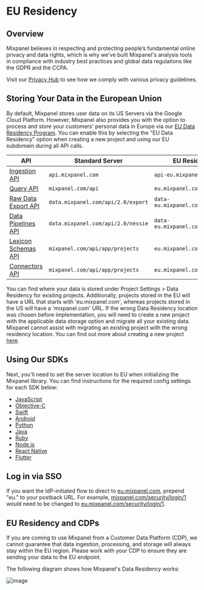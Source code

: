 # EU Residency


## Overview
Mixpanel believes in respecting and protecting people’s fundamental online privacy and data rights, which is why we've built Mixpanel's analysis tools in compliance with industry best practices and global data regulations like the GDPR and the CCPA.

Visit our [Privacy Hub](https://mixpanel.com/legal/privacy-hub/) to see how we comply with various privacy guidelines.

## Storing Your Data in the European Union
By default, Mixpanel stores user data on its US Servers via the Google Cloud Platform. However, Mixpanel also provides you with the option to process and store your customers' personal data in Europe via our [EU Data Residency Program](https://mixpanel.com/legal/eu-data-residency). You can enable this by selecting the "EU Data Residency" option when creating a new project and using our EU subdomain during all API calls.

| API | Standard Server | EU Residency Server |
|-------|-------------------------|--------------------------------|
| [Ingestion API](https://developer.mixpanel.com/reference/ingestion-api) | `api.mixpanel.com` | `api-eu.mixpanel.com` |
| [Query API](https://developer.mixpanel.com/reference/query-api) | `mixpanel.com/api` | `eu.mixpanel.com/api` |
| [Raw Data Export API](https://developer.mixpanel.com/reference/raw-data-export-api) | `data.mixpanel.com/api/2.0/export` | `data-eu.mixpanel.com/api/2.0/export` |
| [Data Pipelines API](https://developer.mixpanel.com/reference/create-warehouse-pipeline) | `data.mixpanel.com/api/2.0/nessie` | `data-eu.mixpanel.com/api/2.0/nessie` |
| [Lexicon Schemas API](https://developer.mixpanel.com/reference/lexicon-schemas-api) | `mixpanel.com/api/app/projects` | `eu.mixpanel.com/api/app/projects` |
| [Connectors API](https://developer.mixpanel.com/reference/connectors-api) | `mixpanel.com/api/app/projects` | `eu.mixpanel.com/api/app/projects`|

You can find where your data is stored under Project Settings > Data Residency for existing projects. Additionally, projects stored in the EU will have a URL that starts with 'eu.mixpanel.com', whereas projects stored in the US will have a 'mixpanel.com' URL. If the wrong Data Residency location was chosen before implementation, you will need to create a new project with the applicable data storage option and migrate all your existing data. Mixpanel cannot assist with migrating an existing project with the wrong residency location. You can find out more about creating a new project [here](/docs/orgs-and-projects/managing-projects#creating-projects).


## Using Our SDKs
Next, you'll need to set the server location to EU when initializing the Mixpanel library. You can find instructions for the required config settings for each SDK below:
- [JavaScript](/docs/tracking-methods/sdks/javascript#eu-data-residency)
- [Objective-C](/docs/tracking-methods/sdks/ios#eu-data-residency)
- [Swift](/docs/tracking-methods/sdks/swift#eu-data-residency)
- [Android](/docs/tracking-methods/sdks/android#eu-data-residency)
- [Python](/docs/tracking-methods/sdks/python#eu-data-residency)
- [Java](/docs/tracking-methods/sdks/java#eu-data-residency)
- [Ruby](/docs/tracking-methods/sdks/ruby#eu-data-residency)
- [Node.js](/docs/tracking-methods/sdks/nodejs#eu-data-residency)
- [React Native](/docs/tracking-methods/sdks/react-native#eu-data-residency)
- [Flutter](/docs/tracking-methods/sdks/flutter#eu-data-residency)

## Log in via SSO
If you want the IdP-initiated flow to direct to [eu.mixpanel.com](https://eu.mixpanel.com/), prepend "eu." to your postback URL. For example, [mixpanel.com/security/login/1](https://mixpanel.com/security/login/1) would need to be changed to [eu.mixpanel.com/security/login/1](https://eu.mixpanel.com/security/login/1). 

## EU Residency and CDPs

If you are coming to use Mixpanel from a Customer Data Platform (CDP), we cannot guarantee that data ingestion, processing, and storage will always stay within the EU region. Please work with your CDP to ensure they are sending your data to the EU endpoint. 

The following diagram shows how Mixpanel's Data Residency works:

![image](/230121513-b3a8bb84-4a64-45d9-ad41-f38b3fe977ea.png)
